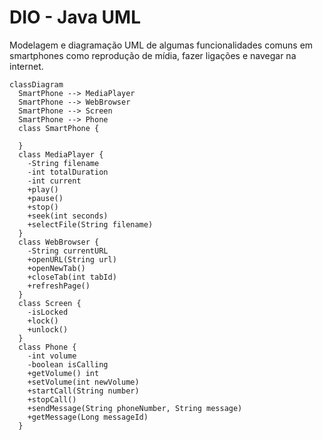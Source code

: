 # DIO - Java UML

Modelagem e diagramação UML de algumas funcionalidades comuns em smartphones como reprodução de mídia, fazer ligações e navegar na internet.

```mermaid
classDiagram
  SmartPhone --> MediaPlayer
  SmartPhone --> WebBrowser
  SmartPhone --> Screen
  SmartPhone --> Phone
  class SmartPhone {

  }
  class MediaPlayer {
    -String filename
    -int totalDuration
    -int current
    +play()
    +pause()
    +stop()
    +seek(int seconds)
    +selectFile(String filename)
  }
  class WebBrowser {
    -String currentURL
    +openURL(String url)
    +openNewTab()
    +closeTab(int tabId)
    +refreshPage()
  }
  class Screen {
    -isLocked
    +lock()
    +unlock()
  }
  class Phone {
    -int volume
    -boolean isCalling
    +getVolume() int
    +setVolume(int newVolume)
    +startCall(String number)
    +stopCall()
    +sendMessage(String phoneNumber, String message)
    +getMessage(Long messageId)
  }
```

